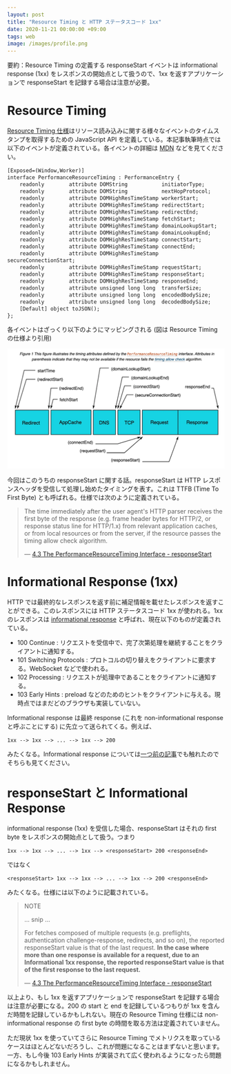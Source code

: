 ```yaml
---
layout: post
title: "Resource Timing と HTTP ステータスコード 1xx"
date: 2020-11-21 00:00:00 +09:00
tags: web
image: /images/profile.png
---
```


要約：Resource Timing の定義する responseStart イベントは informational response (1xx) をレスポンスの開始点として扱うので、1xx を返すアプリケーションで responseStart を記録する場合は注意が必要。

# Resource Timing

[Resource Timing 仕様](https://w3c.github.io/resource-timing/)はリソース読み込みに関する様々なイベントのタイムスタンプを取得するための JavaScript API を定義している。本記事執筆時点では以下のイベントが定義されている。各イベントの詳細は [MDN](https://developer.mozilla.org/en-US/docs/Web/API/Resource_Timing_API/Using_the_Resource_Timing_API) などを見てください。

```
[Exposed=(Window,Worker)]
interface PerformanceResourceTiming : PerformanceEntry {
    readonly        attribute DOMString           initiatorType;
    readonly        attribute DOMString           nextHopProtocol;
    readonly        attribute DOMHighResTimeStamp workerStart;
    readonly        attribute DOMHighResTimeStamp redirectStart;
    readonly        attribute DOMHighResTimeStamp redirectEnd;
    readonly        attribute DOMHighResTimeStamp fetchStart;
    readonly        attribute DOMHighResTimeStamp domainLookupStart;
    readonly        attribute DOMHighResTimeStamp domainLookupEnd;
    readonly        attribute DOMHighResTimeStamp connectStart;
    readonly        attribute DOMHighResTimeStamp connectEnd;
    readonly        attribute DOMHighResTimeStamp secureConnectionStart;
    readonly        attribute DOMHighResTimeStamp requestStart;
    readonly        attribute DOMHighResTimeStamp responseStart;
    readonly        attribute DOMHighResTimeStamp responseEnd;
    readonly        attribute unsigned long long  transferSize;
    readonly        attribute unsigned long long  encodedBodySize;
    readonly        attribute unsigned long long  decodedBodySize;
    [Default] object toJSON();
};
```

各イベントはざっくり以下のようにマッピングされる (図は Resource Timing の仕様より引用)

![表紙](/images/resource-timing-informational-response.webp)

今回はこのうちの responseStart に関する話。responseStart は HTTP レスポンスヘッダを受信して処理し始めたタイミングを表す。これは TTFB (Time To First Byte) とも呼ばれる。仕様では次のように定義されている。

> The time immediately after the user agent's HTTP parser receives the first byte of the response (e.g. frame header bytes for HTTP/2, or response status line for HTTP/1.x) from relevant application caches, or from local resources or from the server, if the resource passes the timing allow check algorithm.
>
> ― [4.3 The PerformanceResourceTiming Interface - responseStart](https://w3c.github.io/resource-timing/#dom-performanceresourcetiming-responsestart)

# Informational Response (1xx)

HTTP では最終的なレスポンスを返す前に補足情報を載せたレスポンスを返すことができる。このレスポンスには HTTP ステータスコード 1xx が使われる。1xx のレスポンスは [informational response](https://tools.ietf.org/html/rfc7231#section-6.2) と呼ばれ、現在以下のものが定義されている。

- 100 Continue : リクエストを受信中で、完了次第処理を継続することをクライアントに通知する。
- 101 Switching Protocols : プロトコルの切り替えをクライアントに要求する。WebSocket などで使われる。
- 102 Processing : リクエストが処理中であることをクライアントに通知する。
- 103 Early Hints : preload などのためのヒントをクライアントに与える。現時点ではまだどのブラウザも実装していない。

Informational response は最終 response (これを non-informational response と呼ぶことにする) に先立って送られてくる。例えば、

```
1xx --> 1xx --> ... --> 1xx --> 200
```

みたくなる。Informational response については[一つ前の記事](/2020/11/16/chromium-http-stream-parser)でも触れたのでそちらも見てください。

# responseStart と Informational Response

informational response (1xx) を受信した場合、responseStart はそれの first byte をレスポンスの開始点として扱う。つまり

```
1xx --> 1xx --> ... --> 1xx --> <responseStart> 200 <responseEnd>
```

ではなく

```
<responseStart> 1xx --> 1xx --> ... --> 1xx --> 200 <responseEnd>
```

みたくなる。仕様には以下のように記載されている。

> NOTE
>
> ... snip ...
>
> For fetches composed of multiple requests (e.g. preflights, authentication challenge-response, redirects, and so on), the reported responseStart value is that of the last request. **In the case where more than one response is available for a request, due to an Informational 1xx response, the reported responseStart value is that of the first response to the last request.**
>
> ― [4.3 The PerformanceResourceTiming Interface - responseStart](https://w3c.github.io/resource-timing/#dom-performanceresourcetiming-responsestart)

以上より、もし 1xx を返すアプリケーションで responseStart を記録する場合は注意が必要になる。200 の start と end を記録しているつもりが 1xx を含んだ時間を記録しているかもしれない。現在の Resource Timing 仕様には non-informational response の first byte の時間を取る方法は定義されていません。

ただ現状 1xx を使っていてさらに Resource Timing でメトリクスを取っているケースはほとんどないだろうし、これが問題になることはまずないと思います。一方、もし今後 103 Early Hints が実装されて広く使われるようになったら問題になるかもしれません。